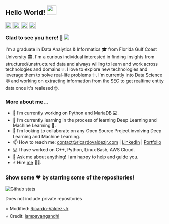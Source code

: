 <!---
Ricardo-Valdez-Jr/Ricardo-Valdez-Jr is a ✨ special ✨ repository because its `README.md` (this file) appears on your GitHub profile.
You can click the Preview link to take a look at your changes.
--->

## Hello World! <img src="https://raw.githubusercontent.com/iampavangandhi/iampavangandhi/master/gifs/Hi.gif" width="30px"></h2>

<a href="https://www.linkedin.com/in/ricardo-valdez">
  <img align="left" alt="Pavan's Linkdein" width="22px" src="https://cdn.jsdelivr.net/npm/simple-icons@v3/icons/linkedin.svg" />
</a>
<a href="https://github.com/Ricardo-Valdez-Jr">
  <img align="left" alt="Pavan's Github" width="22px" src="https://cdn.jsdelivr.net/npm/simple-icons@v3/icons/github.svg" />
</a>
<a href="https://www.instagram.com/ricardo_valdez_jr">
  <img align="left" alt="Pavan's Instagram" width="22px" src="https://cdn.jsdelivr.net/npm/simple-icons@v3/icons/instagram.svg" />
</a>
<a href="https://www.facebook.com/profile.php?id=100011122144049">
  <img align="left" alt="Pavan's Facebook" width="22px" src="https://cdn.jsdelivr.net/npm/simple-icons@v3/icons/facebook.svg" />
</a>

<br />

### Glad to see you here! 🤩 ![](https://visitor-badge.glitch.me/badge?page_id=Ricardo-Valdez-Jr.Ricardo-Valdez-Jr)

I'm a graduate in Data Analytics & Informatics 🎓 from Florida Gulf Coast University 🏛. I'm a curious individual interested in finding insights from structured/unstructured data and always willing to learn and work across technologies and domains 💡.
I love to explore new technologies and leverage them to solve real-life problems ✨. I'm currently into Data Science 🕸️ and working on extracting information from the SEC to get realtime entity data
once it's realesed 🤓.

### More about me...

- 🔭 I’m currently working on Python and MariaDB 💻.
- 🌱 I’m currently learning in the process of learning Deep Learning and Machine Learning 🚀.
- 👯 I’m looking to collaborate on any Open Source Project involving Deep Learning and Machine Learning.
- 📫 How to reach me: contact@ricardovaldezjr.com | [LinkedIn](https://www.linkedin.com/in/ricardo-valdez) | [Portfolio](https://www.ricardovaldezjr.com)
- 💻 I have worked on C++, Python, Linux Bash, AWS Cloud.
- 💬 Ask me about anything! I am happy to help and guide you.
- ⚡ Hire [me](mailto:pavangandhi100@gmail.com?Subject=Hello%20Pavan) 👨‍💻.

### Show some ❤️ by starring some of the repositories!

![Github stats](https://github-readme-stats.vercel.app/api?username=Ricardo-Valdez-Jr&show_icons=true&hide_border=true)

Does not include private repositories

⭐️ Modified: [Ricardo-Valdez-Jr](https://github.com/Ricardo-Valdez-Jr)</br>
⭐️ Credit: [iampavangandhi](https://github.com/iampavangandhi)
